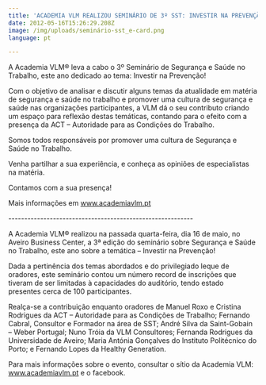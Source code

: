 ```yaml
---
title: 'ACADEMIA VLM REALIZOU SEMINÁRIO DE 3º SST: INVESTIR NA PREVENÇÃO!'
date: 2012-05-16T15:26:29.208Z
image: /img/uploads/seminário-sst_e-card.png
language: pt

---
```

A Academia VLM® leva a cabo o 3º Seminário de Segurança e Saúde no Trabalho, este ano dedicado ao tema: Investir na Prevenção!

 Com o objetivo de analisar e discutir alguns temas da atualidade em matéria de segurança e saúde no trabalho e promover uma cultura de segurança e saúde nas organizações participantes, a VLM dá o seu contributo criando um espaço para reflexão destas temáticas, contando para o efeito com a presença da ACT – Autoridade para as Condições do Trabalho.

Somos todos responsáveis por promover uma cultura de Segurança e Saúde no Trabalho.

Venha partilhar a sua experiência, e conheça as opiniões de especialistas na matéria.

Contamos com a sua presença!

Mais informações em www.academiavlm.pt

\----------------------------------------------------------

A Academia VLM® realizou na passada quarta-feira, dia 16 de maio, no Aveiro Business Center, a 3ª edição do seminário sobre Segurança e Saúde no Trabalho, este ano sobre a temática – Investir na Prevenção!



Dada a pertinência dos temas abordados e do privilegiado leque de oradores, este seminário contou um número record de inscrições que tiveram de ser limitadas à capacidades do auditório, tendo estado presentes cerca de 100 participantes.



Realça-se a contribuição enquanto oradores de Manuel Roxo e Cristina Rodrigues da ACT – Autoridade para as Condições de Trabalho; Fernando Cabral, Consultor e Formador na área de SST; André Silva da Saint-Gobain – Weber Portugal; Nuno Tróia da VLM Consultores; Fernanda Rodrigues da Universidade de Aveiro; Maria Antónia Gonçalves do Instituto Politécnico do Porto; e Fernando Lopes da Healthy Generation.



Para mais informações sobre o evento, consultar o sítio da Academia VLM: www.academiavlm.pt e o facebook.
